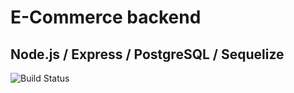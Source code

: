 # E-Commerce backend
## Node.js / Express / PostgreSQL / Sequelize 
![Build Status](https://img.shields.io/badge/build-passing-brightgreen)
